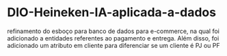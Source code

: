 # DIO-Heineken-IA-aplicada-a-dados
refinamento do esboço para banco de dados para e-commerce, na qual foi adicionado a entidades referentes ao pagamento e entrega. Além disso, foi adicionado um atributo em cliente para diferenciar se um cliente é PJ ou PF
